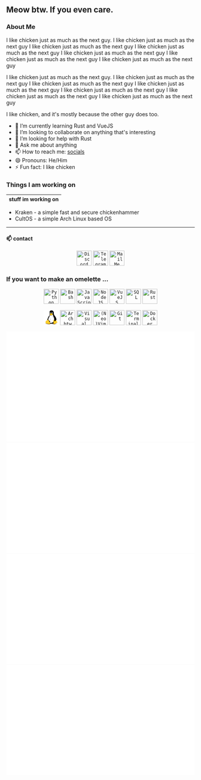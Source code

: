 ## Meow btw. If you even care.

### About Me

I like chicken just as much as the next guy. I like chicken just as much as the next guy I like chicken just as much as
the next guy I like chicken just as much as the next guy I like chicken just as much as the next guy I like chicken just
as much as the next guy I like chicken just as much as the next guy

I like chicken just as much as the next guy. I like chicken just as much as the next guy I like chicken just as much as
the next guy I like chicken just as much as the next guy I like chicken just as much as the next guy I like chicken just
as much as the next guy I like chicken just as much as the next guy

I like chicken, and it's mostly because the other guy does too.
- 🌱 I’m currently learning Rust and VueJS
- 👯 I’m looking to collaborate on anything that's interesting
- 🤔 I’m looking for help with Rust
- 💬 Ask me about anything
- 📫 How to reach me: <a href=https://github.com/cultlead3r#-contact>socials</a>
- 😄 Pronouns: He/Him
- ⚡ Fun fact: I like chicken

### Things I am working on

| stuff im working on |
| --- |
- Kraken - a simple fast and secure chickenhammer
- CultOS - a simple Arch Linux based OS
---






#### 📫 contact

<p align="center">
  <a
    href="https://discord.gg/9qARaK6D"><code><img title="Discord" height="40" width="40" src="https://simpleicons.vercel.app/discord/5175BF" href="https://discord.gg/9qARaK6D"></code></a>
  <a
    href="https://t.me/cultlead3r"><code><img title="Telegram" height="40" width="40" src="https://simpleicons.vercel.app/telegram/5175BF" href="https://t.me/cultlead3r"></code></a>
  <a
    href="mailto:cultleader@cultleader.me"><code><img title="Mail Me" height="40" width="40" src="https://simpleicons.vercel.app/gmail/5175BF" href="mailto:cultleader@cultleader.me"></code></a>
</p>

### If you want to make an omelette ...

<p align="center">
  <code><img title="Python" height="40" width="40" src="../main/.github/assets/icons/python-original.svg"></code>
  <code><img title="Bash" height="40" width="40" src="../main/.github/assets/icons/bash.png"></code>
  <code><img title="JavaScript" height="40" width="40" src="../main/.github/assets/icons/Javascript.png"></code>
  <code><img title="NodeJS" height="40" width="40" src="../main/.github/assets/icons/nodejs.png"></code>
  <code><img title="VueJS" height="40" width="40" src="../main/.github/assets/icons/vuejs-original-wordmark.svg"></code>
  <code><img title="SQL" height="40" width="40" src="../main/.github/assets/icons/sql.png"></code>
  <code><img title="Rust" height="40" width="40" src="../main/.github/assets/icons/rust.svg"></code>
</p>

<p align="center">
  <code><img title="Linux" height="40" width="40" src="https://raw.githubusercontent.com/devicons/devicon/master/icons/linux/linux-original.svg"></code>
  <code><img title="Arch btw" height="40" width="40" src="../main/.github/assets/icons/arch.svg"></code>
  <code><img title="Visual Studio Code" height="40" width="40" src="../main/.github/assets/icons/vscode.png"></code>
  <code><img title="(Neo)Vim" height="40" width="40" src="../main/.github/assets/icons/vim.png"></code>
  <code><img title="Git" height="40" width="40" src="../main/.github/assets/icons/git-original.svg"></code>
  <code><img title="Terminal" height="40" width="40" src="../main/.github/assets/icons/terminal.png"></code>
  <code><img title="Docker" height="40" width="40" src="../main/.github/assets/icons/docker.png"></code>
</p>


<p align="center">
  <img src=https://raw.githubusercontent.com/cultlead3r/cultlead3r/main/generated/overview.svg#gh-dark-mode-only />
  <img src=https://raw.githubusercontent.com/cultlead3r/cultlead3r/main/generated/overview.svg#gh-light-mode-only />
  <img src=https://raw.githubusercontent.com/cultlead3r/cultlead3r/main/generated/languages.svg#gh-dark-mode-only />
  <img src=https://raw.githubusercontent.com/cultlead3r/cultlead3r/main/generated/languages.svg#gh-light-mode-only />
</p>